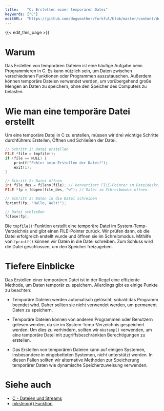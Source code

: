 ```yaml
---
title:    "C: Erstellen einer temporären Datei"
keywords: ["C"]
editURL:  "https://github.com/dogweather/forkful/blob/master/content/de/c/creating-a-temporary-file.md"
---
```


{{< edit_this_page >}}

# Warum

Das Erstellen von temporären Dateien ist eine häufige Aufgabe beim Programmieren in C. Es kann nützlich sein, um Daten zwischen verschiedenen Funktionen oder Programmen auszutauschen. Außerdem können temporäre Dateien verwendet werden, um vorübergehend große Mengen an Daten zu speichern, ohne den Speicher des Computers zu belasten.

# Wie man eine temporäre Datei erstellt

Um eine temporäre Datei in C zu erstellen, müssen wir drei wichtige Schritte durchführen: Erstellen, Öffnen und Schließen der Datei.

```C 
// Schritt 1: Datei erstellen
FILE *file = tmpfile();
if (file == NULL) {
    printf("Fehler beim Erstellen der Datei!");
    exit(1);
}

// Schritt 2: Datei öffnen
int file_des = fileno(file); // konvertiert FILE-Pointer in Dateideskriptor
FILE *fp = fdopen(file_des, "w"); // Datei im Schreibmodus öffnen

// Schritt 3: Daten in die Datei schreiben
fprintf(fp, "Hallo, Welt!");

// Datei schließen
fclose(fp);
```

Die `tmpfile()`-Funktion erstellt eine temporäre Datei im System-Temp-Verzeichnis und gibt einen FILE-Pointer zurück. Wir prüfen dann, ob die Datei erfolgreich erstellt wurde und öffnen sie im Schreibmodus. Mithilfe von `fprintf()` können wir Daten in die Datei schreiben. Zum Schluss wird die Datei geschlossen, um den Speicher freizugeben.

# Tiefere Einblicke

Das Erstellen einer temporären Datei ist in der Regel eine effiziente Methode, um Daten temporär zu speichern. Allerdings gibt es einige Punkte zu beachten:

- Temporäre Dateien werden automatisch gelöscht, sobald das Programm beendet wird. Daher sollten sie nicht verwendet werden, um permanent Daten zu speichern.

- Temporäre Dateien können von anderen Programmen oder Benutzern gelesen werden, da sie im System-Temp-Verzeichnis gespeichert werden. Um dies zu verhindern, sollten wir `mkstemp()` verwenden, um eine temporäre Datei mit zugriffsbeschränkten Berechtigungen zu erstellen.

- Das Erstellen von temporären Dateien kann auf einigen Systemen, insbesondere in eingebetteten Systemen, nicht unterstützt werden. In diesen Fällen sollten wir alternative Methoden zur Speicherung temporärer Daten wie dynamische Speicherzuweisung verwenden.

# Siehe auch

- [C - Dateien und Streams](https://www.tutorialspoint.com/c_standard_library/c_function_freopen.htm)
- [mkstemp() Funktion](https://www.man7.org/linux/man-pages/man3/tmpnam.3.html)